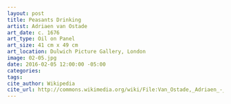 ```yaml
---
layout: post
title: Peasants Drinking
artist: Adriaen van Ostade
art_date: c. 1676
art_type: Oil on Panel
art_size: 41 cm x 49 cm
art_location: Dulwich Picture Gallery, London
image: 02-05.jpg
date: 2016-02-05 12:00:00 -05:00
categories:
tags:
cite_author: Wikipedia
cite_url: http://commons.wikimedia.org/wiki/File:Van_Ostade,_Adriaen_-_Peasants_drinking_-_Google_Art_Project.jpg
---
```

